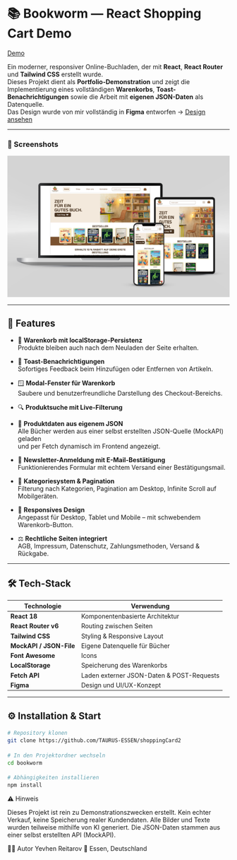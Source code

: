 
# 📚 Bookworm — React Shopping Cart Demo
[Demo](https://shopping-card2.vercel.app/)

Ein moderner, responsiver Online-Buchladen, der mit **React**, **React Router** und **Tailwind CSS** erstellt wurde.  
Dieses Projekt dient als **Portfolio-Demonstration** und zeigt die Implementierung eines vollständigen **Warenkorbs**, **Toast-Benachrichtigungen** sowie die Arbeit mit **eigenen JSON-Daten** als Datenquelle.  
Das Design wurde von mir vollständig in **Figma** entworfen → [Design ansehen](https://www.figma.com/proto/6Cyb8D4hYA32r80uxLjUu8/Shopping-Card?node-id=0-1&t=6p9ex5TMb7FIjbM5-1)

---

### 📸 Screenshots

<img src="src/assets/bookworm-preview.png" alt="Bookworm – responsive preview" width="850"/>

---

## 🚀 Features

- 🛒 **Warenkorb mit localStorage-Persistenz**  
  Produkte bleiben auch nach dem Neuladen der Seite erhalten.

- 💬 **Toast-Benachrichtigungen**  
  Sofortiges Feedback beim Hinzufügen oder Entfernen von Artikeln.

- 🪟 **Modal-Fenster für Warenkorb**  
  Saubere und benutzerfreundliche Darstellung des Checkout-Bereichs.

- 🔍 **Produktsuche mit Live-Filterung**

- 🧾 **Produktdaten aus eigenem JSON**  
  Alle Bücher werden aus einer selbst erstellten JSON-Quelle (MockAPI) geladen  
  und per Fetch dynamisch im Frontend angezeigt.

- 📨 **Newsletter-Anmeldung mit E-Mail-Bestätigung**  
  Funktionierendes Formular mit echtem Versand einer Bestätigungsmail.

- 🧩 **Kategoriesystem & Pagination**  
  Filterung nach Kategorien, Pagination am Desktop, Infinite Scroll auf Mobilgeräten.

- 📱 **Responsives Design**  
  Angepasst für Desktop, Tablet und Mobile – mit schwebendem Warenkorb-Button.

- ⚖️ **Rechtliche Seiten integriert**  
  AGB, Impressum, Datenschutz, Zahlungsmethoden, Versand & Rückgabe.

---

## 🛠️ Tech-Stack

| Technologie | Verwendung |
|--------------|------------|
| **React 18** | Komponentenbasierte Architektur |
| **React Router v6** | Routing zwischen Seiten |
| **Tailwind CSS** | Styling & Responsive Layout |
| **MockAPI / JSON-File** | Eigene Datenquelle für Bücher |
| **Font Awesome** | Icons |
| **LocalStorage** | Speicherung des Warenkorbs |
| **Fetch API** | Laden externer JSON-Daten & POST-Requests |
| **Figma** | Design und UI/UX-Konzept |

---

## ⚙️ Installation & Start

```bash
# Repository klonen
git clone https://github.com/TAURUS-ESSEN/shoppingCard2

# In den Projektordner wechseln
cd bookworm

# Abhängigkeiten installieren
npm install
```
⚠️ Hinweis

Dieses Projekt ist rein zu Demonstrationszwecken erstellt.
Kein echter Verkauf, keine Speicherung realer Kundendaten.
Alle Bilder und Texte wurden teilweise mithilfe von KI generiert.
Die JSON-Daten stammen aus einer selbst erstellten API (MockAPI).

🧑‍💻 Autor
Yevhen Reitarov
📍 Essen, Deutschland

